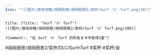 ```yaml
---
Icon: "![[图片/游戏攻略/胡闹厨房/胡闹厨房2/奖杯/Surf 'n' Turf.png|30]]"
---
```

```ad-common-gold-trophy
title: (Title:: "Surf 'n' Turf")
![[图片/游戏攻略/胡闹厨房/胡闹厨房2/奖杯/Surf 'n' Turf.png|100]]

(Comment:: "在 Surf 'n' Turf 的所有关卡中获得3星")
```

#胡闹厨房/胡闹厨房2/奖杯/DLC/SurfnTurf #奖杯 #奖杯/金
